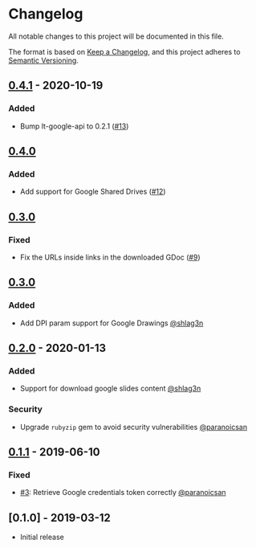 # Changelog
All notable changes to this project will be documented in this file.

The format is based on [Keep a Changelog](https://keepachangelog.com/en/1.0.0/),
and this project adheres to [Semantic Versioning](https://semver.org/spec/v2.0.0.html).

## [0.4.1](https://github.com/learningtapestry/lt-lcms/compare/v0.4.0...v0.4.1) - 2020-10-19

### Added

- Bump lt-google-api to 0.2.1 ([#13](https://github.com/learningtapestry/lt-lcms/pull/13))

## [0.4.0](https://github.com/learningtapestry/lt-lcms/compare/v0.3.1...v0.4.0)

### Added

- Add support for Google Shared Drives ([#12](https://github.com/learningtapestry/lt-lcms/pull/12))

## [0.3.0](https://github.com/learningtapestry/lt-lcms/compare/v0.3.0...v0.3.1)

### Fixed
- Fix the URLs inside links in the downloaded GDoc ([#9](https://github.com/learningtapestry/lt-lcms/pull/9))

## [0.3.0](https://github.com/learningtapestry/lt-lcms/compare/v0.2.0...v0.3.0)

### Added
- Add DPI param support for Google Drawings [@shlag3n](https://github.com/shlag3n)

## [0.2.0](https://github.com/learningtapestry/lt-lcms/compare/v0.1.1...v0.2.0) - 2020-01-13

### Added

- Support for download google slides content [@shlag3n](https://github.com/shlag3n)

### Security

- Upgrade `rubyzip` gem to avoid security vulnerabilities [@paranoicsan](https://github.com/paranoicsan)

## [0.1.1](https://github.com/learningtapestry/lt-lcms/compare/v0.1.0...v0.1.1) - 2019-06-10

### Fixed

- [#3](https://github.com/learningtapestry/lt-lcms/issues/3): Retrieve Google credentials token correctly [@paranoicsan](https://github.com/paranoicsan)

## [0.1.0] - 2019-03-12

- Initial release
